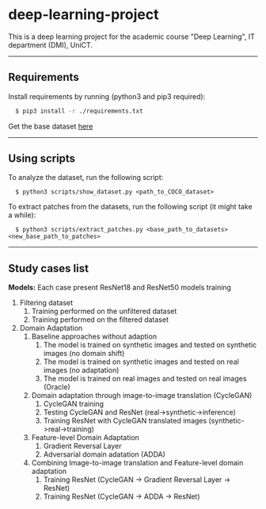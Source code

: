 # deep-learning-project

This is a deep learning project for the academic course "Deep Learning", IT department (DMI), UniCT.

---------------
## Requirements

Install requirements by running (python3 and pip3 required):

```bash
  $ pip3 install -r ./requirements.txt
```

Get the base dataset [here](https://iplab.dmi.unict.it/EGO-CH-OBJ-ADAPT/EGO-CH-OBJ-ADAPT.zip)

---------------

## Using scripts

To analyze the dataset, run the following script:

```
  $ python3 scripts/show_dataset.py <path_to_COCO_dataset>    
```

To extract patches from the datasets, run the following script (it might take a while):

```
  $ python3 scripts/extract_patches.py <base_path_to_datasets> <new_base_path_to_patches> 
```

---------------

## Study cases list

**Models:** Each case present ResNet18 and ResNet50 models training

1. Filtering dataset
    1. Training performed on the unfiltered dataset
    2. Training performed on the filtered dataset
2. Domain Adaptation
    1. Baseline approaches without adaption
        1. The model is trained on synthetic images and tested on synthetic images (no domain shift)
        2. The model is trained on synthetic images and tested on real images (no adaptation)
        3. The model is trained on real images and tested on real images (Oracle)
    2. Domain adaptation through image-to-image translation (CycleGAN)
        1. CycleGAN training
        2. Testing CycleGAN and ResNet (real->synthetic->inference)
        3. Training ResNet with CycleGAN translated images (synthetic->real->training)
    3. Feature-level Domain Adaptation
        1. Gradient Reversal Layer
        2. Adversarial domain adatation (ADDA)
    4. Combining Image-to-image translation and Feature-level domain adaptation
        1. Training ResNet (CycleGAN -> Gradient Reversal Layer -> ResNet)
        2. Training ResNet (CycleGAN -> ADDA -> ResNet)